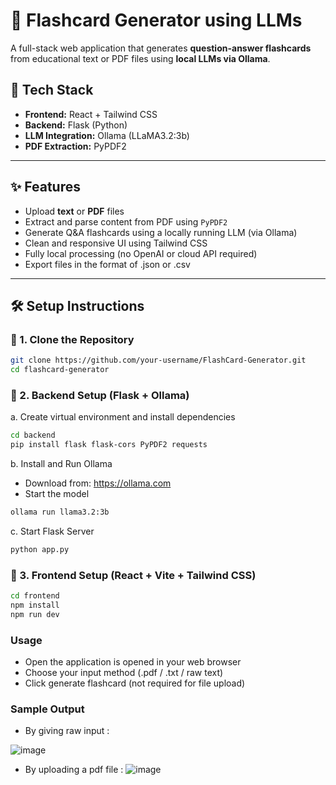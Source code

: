 # 🧠 Flashcard Generator using LLMs

A full-stack web application that generates **question-answer flashcards** from educational text or PDF files using **local LLMs via Ollama**.

## 🚀 Tech Stack

- **Frontend:** React + Tailwind CSS
- **Backend:** Flask (Python)
- **LLM Integration:** Ollama (LLaMA3.2:3b)
- **PDF Extraction:** PyPDF2

---

## ✨ Features

- Upload **text** or **PDF** files
- Extract and parse content from PDF using `PyPDF2`
- Generate Q&A flashcards using a locally running LLM (via Ollama)
- Clean and responsive UI using Tailwind CSS
- Fully local processing (no OpenAI or cloud API required)
- Export files in the format of .json or .csv

---

## 🛠️ Setup Instructions

### 🔹 1. Clone the Repository

```bash
git clone https://github.com/your-username/FlashCard-Generator.git
cd flashcard-generator
```
### 🔹 2. Backend Setup (Flask + Ollama)
a. Create virtual environment and install dependencies
```bash
cd backend
pip install flask flask-cors PyPDF2 requests
```
b. Install and Run Ollama
- Download from: https://ollama.com
- Start the model
```bash
ollama run llama3.2:3b
```
c. Start Flask Server
```bash
python app.py
```
### 🔹 3. Frontend Setup (React + Vite + Tailwind CSS)
```bash
cd frontend
npm install
npm run dev
```
### Usage 
- Open the application is opened in your web browser
- Choose your input method (.pdf / .txt / raw text)
- Click generate flashcard (not required for file upload)

### Sample Output
- By giving raw input :

![image](https://github.com/user-attachments/assets/fd731dd7-b8a6-4598-8486-ff0ab7e05003)

- By uploading a pdf file :
  ![image](https://github.com/user-attachments/assets/e84c40a7-ee3a-4be3-9bcd-51f6090f148c)


